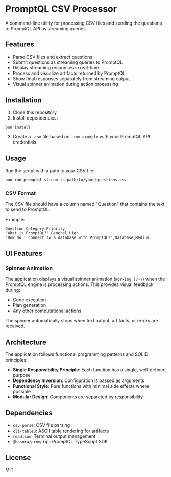 # PromptQL CSV Processor

A command-line utility for processing CSV files and sending the questions to PromptQL API as streaming queries.

## Features

- Parse CSV files and extract questions
- Submit questions as streaming queries to PromptQL
- Display streaming responses in real-time
- Process and visualize artifacts returned by PromptQL
- Show final responses separately from streaming output
- Visual spinner animation during action processing

## Installation

1. Clone this repository
2. Install dependencies:

```bash
bun install
```

3. Create a `.env` file based on `.env.example` with your PromptQL API credentials

## Usage

Run the script with a path to your CSV file:

```bash
bun run promptql-stream.ts path/to/your/questions.csv
```

### CSV Format

The CSV file should have a column named "Question" that contains the text to send to PromptQL.

Example:

```
Question,Category,Priority
"What is PromptQL?",General,High
"How do I connect to a database with PromptQL?",Database,Medium
```

## UI Features

### Spinner Animation

The application displays a visual spinner animation (`Working |/-\`) when the PromptQL engine is processing actions. This provides visual feedback during:

- Code execution
- Plan generation
- Any other computational actions

The spinner automatically stops when text output, artifacts, or errors are received.

## Architecture

The application follows functional programming patterns and SOLID principles:

- **Single Responsibility Principle**: Each function has a single, well-defined purpose
- **Dependency Inversion**: Configuration is passed as arguments
- **Functional Style**: Pure functions with minimal side effects where possible
- **Modular Design**: Components are separated by responsibility

## Dependencies

- `csv-parse`: CSV file parsing
- `cli-table3`: ASCII table rendering for artifacts
- `readline`: Terminal output management
- `@hasura/promptql`: PromptQL TypeScript SDK

## License

MIT
